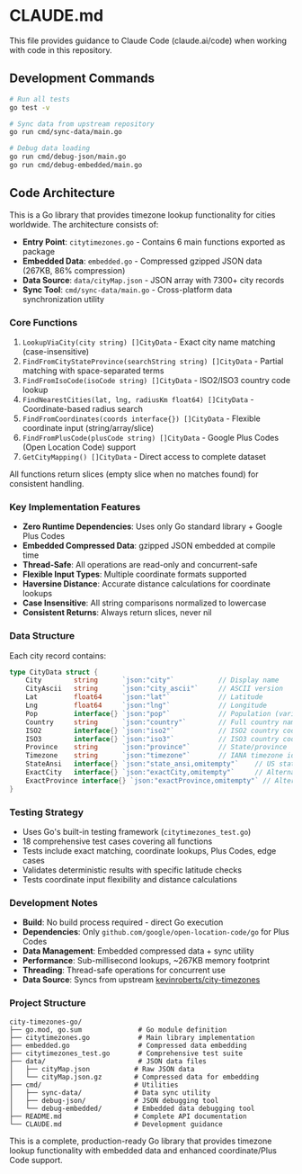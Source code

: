 # CLAUDE.md

This file provides guidance to Claude Code (claude.ai/code) when working with code in this repository.

## Development Commands

```bash
# Run all tests
go test -v

# Sync data from upstream repository
go run cmd/sync-data/main.go

# Debug data loading
go run cmd/debug-json/main.go
go run cmd/debug-embedded/main.go
```

## Code Architecture

This is a Go library that provides timezone lookup functionality for cities worldwide. The architecture consists of:

- **Entry Point**: `citytimezones.go` - Contains 6 main functions exported as package
- **Embedded Data**: `embedded.go` - Compressed gzipped JSON data (267KB, 86% compression)  
- **Data Source**: `data/cityMap.json` - JSON array with 7300+ city records
- **Sync Tool**: `cmd/sync-data/main.go` - Cross-platform data synchronization utility

### Core Functions

1. `LookupViaCity(city string) []CityData` - Exact city name matching (case-insensitive)
2. `FindFromCityStateProvince(searchString string) []CityData` - Partial matching with space-separated terms
3. `FindFromIsoCode(isoCode string) []CityData` - ISO2/ISO3 country code lookup
4. `FindNearestCities(lat, lng, radiusKm float64) []CityData` - Coordinate-based radius search
5. `FindFromCoordinates(coords interface{}) []CityData` - Flexible coordinate input (string/array/slice)
6. `FindFromPlusCode(plusCode string) []CityData` - Google Plus Codes (Open Location Code) support
7. `GetCityMapping() []CityData` - Direct access to complete dataset

All functions return slices (empty slice when no matches found) for consistent handling.

### Key Implementation Features

- **Zero Runtime Dependencies**: Uses only Go standard library + Google Plus Codes
- **Embedded Compressed Data**: gzipped JSON embedded at compile time
- **Thread-Safe**: All operations are read-only and concurrent-safe  
- **Flexible Input Types**: Multiple coordinate formats supported
- **Haversine Distance**: Accurate distance calculations for coordinate lookups
- **Case Insensitive**: All string comparisons normalized to lowercase
- **Consistent Returns**: Always return slices, never nil

### Data Structure

Each city record contains:
```go
type CityData struct {
    City        string      `json:"city"`           // Display name
    CityAscii   string      `json:"city_ascii"`     // ASCII version  
    Lat         float64     `json:"lat"`            // Latitude
    Lng         float64     `json:"lng"`            // Longitude
    Pop         interface{} `json:"pop"`            // Population (varies by type)
    Country     string      `json:"country"`        // Full country name
    ISO2        interface{} `json:"iso2"`           // ISO2 country code  
    ISO3        interface{} `json:"iso3"`           // ISO3 country code
    Province    string      `json:"province"`       // State/province
    Timezone    string      `json:"timezone"`       // IANA timezone identifier
    StateAnsi   interface{} `json:"state_ansi,omitempty"`    // US state abbreviation
    ExactCity   interface{} `json:"exactCity,omitempty"`     // Alternative city name
    ExactProvince interface{} `json:"exactProvince,omitempty"` // Alternative province
}
```

### Testing Strategy

- Uses Go's built-in testing framework (`citytimezones_test.go`)
- 18 comprehensive test cases covering all functions
- Tests include exact matching, coordinate lookups, Plus Codes, edge cases
- Validates deterministic results with specific latitude checks
- Tests coordinate input flexibility and distance calculations

### Development Notes

- **Build**: No build process required - direct Go execution
- **Dependencies**: Only `github.com/google/open-location-code/go` for Plus Codes
- **Data Management**: Embedded compressed data + sync utility
- **Performance**: Sub-millisecond lookups, ~267KB memory footprint
- **Threading**: Thread-safe operations for concurrent use
- **Data Source**: Syncs from upstream [kevinroberts/city-timezones](https://github.com/kevinroberts/city-timezones)

### Project Structure

```
city-timezones-go/
├── go.mod, go.sum              # Go module definition
├── citytimezones.go            # Main library implementation
├── embedded.go                 # Compressed data embedding
├── citytimezones_test.go       # Comprehensive test suite
├── data/                       # JSON data files
│   ├── cityMap.json           # Raw JSON data
│   └── cityMap.json.gz        # Compressed data for embedding
├── cmd/                       # Utilities
│   ├── sync-data/             # Data sync utility
│   ├── debug-json/            # JSON debugging tool
│   └── debug-embedded/        # Embedded data debugging tool
├── README.md                  # Complete API documentation
└── CLAUDE.md                  # Development guidance
```

This is a complete, production-ready Go library that provides timezone lookup functionality with embedded data and enhanced coordinate/Plus Code support.